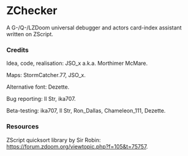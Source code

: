 # ZChecker

A G-/Q-/LZDoom universal debugger and actors card-index assistant written on ZScript.



### Credits

Idea, code, realisation: JSO_x a.k.a. Morthimer McMare.

Maps: StormCatcher.77, JSO_x.

Alternative font: Dezette.

Bug reporting: Il Str, ika707.

Beta-testing: ika707, Il Str, Ron_Dallas, Chameleon_111, Dezette.



### Resources

ZScript quicksort library by Sir Robin: https://forum.zdoom.org/viewtopic.php?f=105&t=75757.
